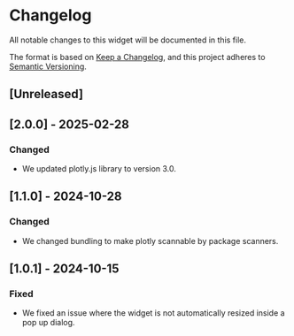 # Changelog

All notable changes to this widget will be documented in this file.

The format is based on [Keep a Changelog](https://keepachangelog.com/en/1.0.0/), and this project adheres to [Semantic Versioning](https://semver.org/spec/v2.0.0.html).

## [Unreleased]

## [2.0.0] - 2025-02-28

### Changed

- We updated plotly.js library to version 3.0.

## [1.1.0] - 2024-10-28

### Changed

- We changed bundling to make plotly scannable by package scanners.

## [1.0.1] - 2024-10-15

### Fixed

- We fixed an issue where the widget is not automatically resized inside a pop up dialog.
